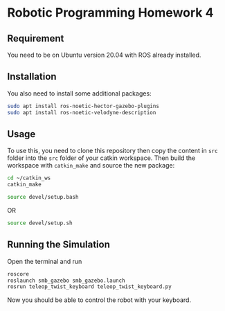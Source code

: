 # Robotic Programming Homework 4

## Requirement
You need to be on Ubuntu version 20.04 with ROS already installed.

## Installation
You also need to install some additional packages:
```bash
sudo apt install ros-noetic-hector-gazebo-plugins
sudo apt install ros-noetic-velodyne-description
```

## Usage
To use this, you need to clone this repository then copy the content in `src` folder into the `src` folder of your catkin workspace.
Then build the workspace with `catkin_make` and source the new package:
```bash
cd ~/catkin_ws
catkin_make
```
```bash
source devel/setup.bash
```
OR
```bash
source devel/setup.sh
```

## Running the Simulation
Open the terminal and run
```bash
roscore
roslaunch smb_gazebo smb_gazebo.launch
rosrun teleop_twist_keyboard teleop_twist_keyboard.py
```
Now you should be able to control the robot with your keyboard.